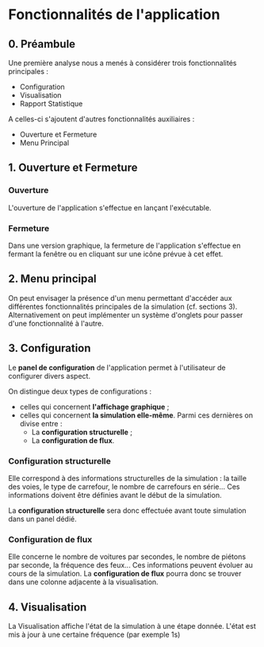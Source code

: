# Fonctionnalités de l'application

## 0. Préambule

Une première analyse nous a menés à considérer trois fonctionnalités principales :
+ Configuration
+ Visualisation
+ Rapport Statistique

A celles-ci s'ajoutent d'autres fonctionnalités auxiliaires :
+ Ouverture et Fermeture
+ Menu Principal

## 1. Ouverture et Fermeture

### Ouverture
L'ouverture de l'application s'effectue en lançant l'exécutable.

### Fermeture
Dans une version graphique, la fermeture de l'application s'effectue en fermant la fenêtre ou en cliquant sur une icône prévue à cet effet.

## 2. Menu principal
On peut envisager la présence d'un menu permettant d'accéder aux différentes fonctionnalités principales de la simulation (cf. sections 3).
Alternativement on peut implémenter un système d'onglets pour passer d'une fonctionnalité à l'autre.

## 3. Configuration
Le __panel de configuration__ de l'application permet à l'utilisateur de configurer divers aspect.

On distingue deux types de configurations : 
* celles qui concernent __l'affichage graphique__ ;
* celles qui concernent __la simulation elle-même__.
    Parmi ces dernières on divise entre :
    + La __configuration structurelle__ ;
    + La __configuration de flux__. 
### Configuration structurelle
Elle correspond à des informations structurelles de la simulation : la taille des voies, le type de carrefour, le nombre de carrefours en série... Ces informations doivent être définies avant le début de la simulation.

La __configuration structurelle__ sera donc effectuée avant toute simulation dans un panel dédié.

### Configuration de flux
Elle concerne le nombre de voitures par secondes, le nombre de piétons par seconde, la fréquence des feux... Ces informations peuvent évoluer au cours de la simulation.
La __configuration de flux__ pourra donc se trouver dans une colonne adjacente à la visualisation.
  
## 4. Visualisation
La Visualisation affiche l'état de la simulation à une étape donnée. L'état est mis à jour à une certaine fréquence (par exemple 1s)

